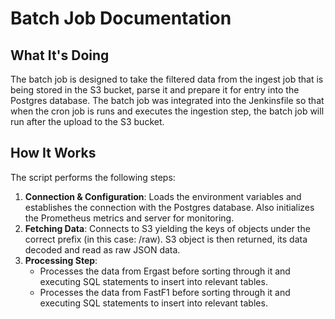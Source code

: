 # Batch Job Documentation

## What It's Doing
The batch job is designed to take the filtered data from the ingest job that is being stored in the S3 bucket, parse it and prepare it for entry into the Postgres database. The batch job was integrated into the Jenkinsfile so that when the cron job is runs and executes the ingestion step, the batch job will run after the upload to the S3 bucket. 

## How It Works
The script performs the following steps:

1. **Connection & Configuration**: Loads the environment variables and establishes the connection with the Postgres database. Also initializes the Prometheus metrics and server for monitoring.
2. **Fetching Data**: Connects to S3 yielding the keys of objects under the correct prefix (in this case: /raw). S3 object is then returned, its data decoded and read as raw JSON data. 
3. **Processing Step**:
   - Processes the data from Ergast before sorting through it and executing SQL statements to insert into relevant tables.
   - Processes the data from FastF1 before sorting through it and executing SQL statements to insert into relevant tables.

